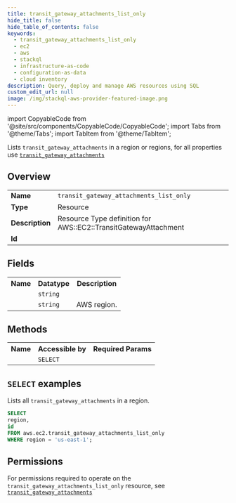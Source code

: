 ```yaml
---
title: transit_gateway_attachments_list_only
hide_title: false
hide_table_of_contents: false
keywords:
  - transit_gateway_attachments_list_only
  - ec2
  - aws
  - stackql
  - infrastructure-as-code
  - configuration-as-data
  - cloud inventory
description: Query, deploy and manage AWS resources using SQL
custom_edit_url: null
image: /img/stackql-aws-provider-featured-image.png
---
```


import CopyableCode from '@site/src/components/CopyableCode/CopyableCode';
import Tabs from '@theme/Tabs';
import TabItem from '@theme/TabItem';

Lists <code>transit_gateway_attachments</code> in a region or regions, for all properties use <a href="/services/serviceName/transit_gateway_attachments/"><code>transit_gateway_attachments</code></a>

## Overview
<table>
<tbody>
<tr><td><b>Name</b></td><td><code>transit_gateway_attachments_list_only</code></td></tr>
<tr><td><b>Type</b></td><td>Resource</td></tr>
<tr><td><b>Description</b></td><td>Resource Type definition for AWS::EC2::TransitGatewayAttachment</td></tr>
<tr><td><b>Id</b></td><td><CopyableCode code="aws.ec2.transit_gateway_attachments_list_only" /></td></tr>
</tbody>
</table>

## Fields
<table>
<tbody>
<tr><th>Name</th><th>Datatype</th><th>Description</th></tr><tr><td><CopyableCode code="id" /></td><td><code>string</code></td><td></td></tr>
<tr><td><CopyableCode code="region" /></td><td><code>string</code></td><td>AWS region.</td></tr>
</tbody>
</table>

## Methods

<table>
<tbody>
  <tr>
    <th>Name</th>
    <th>Accessible by</th>
    <th>Required Params</th>
  </tr>
  <tr>
    <td><CopyableCode code="list_resources" /></td>
    <td><code>SELECT</code></td>
    <td><CopyableCode code="region" /></td>
  </tr>
</tbody>
</table>

## `SELECT` examples
Lists all <code>transit_gateway_attachments</code> in a region.
```sql
SELECT
region,
id
FROM aws.ec2.transit_gateway_attachments_list_only
WHERE region = 'us-east-1';
```


## Permissions

For permissions required to operate on the <code>transit_gateway_attachments_list_only</code> resource, see <a href="/services/ec2/transit_gateway_attachments/#permissions"><code>transit_gateway_attachments</code></a>

